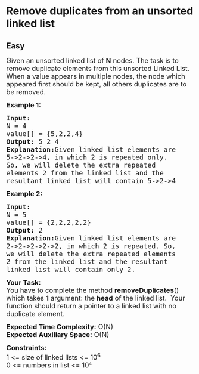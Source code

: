 # Remove duplicates from an unsorted linked list
## Easy
<div class="problems_problem_content__Xm_eO"><p><span style="font-size: 18px;">Given an unsorted linked list of <strong>N</strong> nodes. The task is to remove duplicate&nbsp;elements from this&nbsp;unsorted Linked List. When a value appears in multiple nodes, the node which appeared first should be kept, all others duplicates are to be removed.</span></p>
<p><span style="font-size: 18px;"><strong>Example 1:</strong></span></p>
<pre><span style="font-size: 18px;"><strong>Input:
</strong>N = 4
value[] = {5,2,2,4}
<strong>Output: </strong>5 2 4<strong>
Explanation:</strong>Given linked list elements are
5-&gt;2-&gt;2-&gt;4, in which 2 is repeated only.
So, we will delete the extra repeated
elements 2 from the linked list and the
resultant linked list will contain 5-&gt;2-&gt;4</span>
</pre>
<p><span style="font-size: 18px;"><strong>Example 2:</strong></span></p>
<pre><span style="font-size: 18px;"><strong>Input:
</strong>N = 5
value[] = {2,2,2,2,2}
<strong>Output: </strong>2<strong>
Explanation:</strong>Given linked list elements are
2-&gt;2-&gt;2-&gt;2-&gt;2, in which 2 is repeated. So,
we will delete the extra repeated elements
2 from the linked list and the resultant
linked list will contain only 2.</span></pre>
<p><span style="font-size: 18px;"><strong>Your Task:</strong><br>You have to complete the method&nbsp;<strong>removeDuplicates</strong>() which takes <strong>1</strong>&nbsp;argument: the <strong>head</strong> of the linked list. &nbsp;Your function should&nbsp;return a pointer to a linked list with no duplicate element.</span></p>
<p><span style="font-size: 18px;"><strong>Expected Time Complexity:</strong>&nbsp;O(N)<br><strong>Expected Auxiliary Space:</strong>&nbsp;O(N)</span></p>
<p><span style="font-size: 18px;"><strong>Constraints:</strong><br>1 &lt;= size of linked lists &lt;= 10<sup>6</sup></span><br><span style="font-size: 18px;">0 &lt;= numbers in list &lt;= 10</span><sup>4</sup></p>
<p>&nbsp;</p></div>